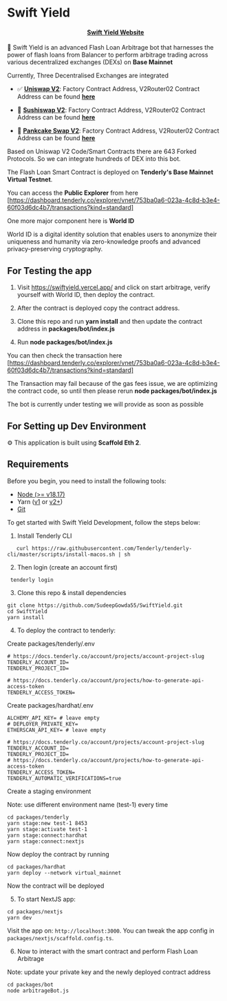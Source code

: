 # Swift Yield

<h4 align="center">
  <a href="https://swiftyield.vercel.app/">Swift Yield Website</a>
</h4>

🧪 Swift Yield is an advanced Flash Loan Arbitrage bot that harnesses the power of flash loans from Balancer to perform arbitrage trading across various decentralized exchanges (DEXs) on **Base Mainnet**

Currently, Three Decentralised Exchanges are integrated 

- ✅ **[Uniswap V2](https://app.uniswap.org/?chain=base)**: Factory Contract Address,	V2Router02 Contract Address can be found **[here](https://docs.uniswap.org/contracts/v2/reference/smart-contracts/v2-deployments)**
  
- 🧱 **[Sushiswap V2](https://www.sushi.com/swap)**: Factory Contract Address, V2Router02 Contract Address can be found **[here](https://docs.uniswap.org/contracts/v2/reference/smart-contracts/v2-deployments)**
  
- 🧱 **[Pankcake Swap V2](https://pancakeswap.finance/info/v2)**: Factory Contract Address, V2Router02 Contract Address can be found **[here](https://docs.pancakeswap.finance/developers/smart-contracts/pancakeswap-exchange/v2-contracts)**

Based on Uniswap V2 Code/Smart Contracts there are 643 Forked Protocols. So we can integrate hundreds of DEX into this bot.

The Flash Loan Smart Contract is deployed on **Tenderly's Base Mainnet Virtual Testnet**. 

You can access the **Public Explorer** from here [https://dashboard.tenderly.co/explorer/vnet/753ba0a6-023a-4c8d-b3e4-60f03d6dc4b7/transactions?kind=standard]

One more major component here is **World ID**

World ID is a digital identity solution that enables users to anonymize their uniqueness and humanity via zero-knowledge proofs and advanced privacy-preserving cryptography.

## For Testing the app 

1. Visit https://swiftyield.vercel.app/ and click on start arbitrage, verify yourself with World ID, then deploy the contract.
   
2. After the contract is deployed copy the contract address.
   
3. Clone this repo and run **yarn install** and then update the contract address in **packages/bot/index.js**

4. Run **node packages/bot/index.js**

You can then check the transaction here [https://dashboard.tenderly.co/explorer/vnet/753ba0a6-023a-4c8d-b3e4-60f03d6dc4b7/transactions?kind=standard]

The Transaction may fail because of the gas fees issue, we are optimizing the contract code, so until then please rerun **node packages/bot/index.js**

The bot is currently under testing we will provide as soon as possible

## For Setting up Dev Environment 

⚙️ This application is built using **Scaffold Eth 2**.

## Requirements

Before you begin, you need to install the following tools:

- [Node (>= v18.17)](https://nodejs.org/en/download/)
- Yarn ([v1](https://classic.yarnpkg.com/en/docs/install/) or [v2+](https://yarnpkg.com/getting-started/install))
- [Git](https://git-scm.com/downloads)

To get started with Swift Yield Development, follow the steps below:

1. Install Tenderly CLI

```
   curl https://raw.githubusercontent.com/Tenderly/tenderly-cli/master/scripts/install-macos.sh | sh
```

2.  Then login (create an account first)

```
 tenderly login
```

3. Clone this repo & install dependencies

```
git clone https://github.com/SudeepGowda55/SwiftYield.git
cd SwiftYield
yarn install
```

4. To deploy the contract to tenderly:

Create packages/tenderly/.env

```
# https://docs.tenderly.co/account/projects/account-project-slug
TENDERLY_ACCOUNT_ID=
TENDERLY_PROJECT_ID=

# https://docs.tenderly.co/account/projects/how-to-generate-api-access-token
TENDERLY_ACCESS_TOKEN=
```

Create packages/hardhat/.env

```
ALCHEMY_API_KEY= # leave empty
# DEPLOYER_PRIVATE_KEY=
ETHERSCAN_API_KEY= # leave empty

# https://docs.tenderly.co/account/projects/account-project-slug
TENDERLY_ACCOUNT_ID=
TENDERLY_PROJECT_ID=
# https://docs.tenderly.co/account/projects/how-to-generate-api-access-token
TENDERLY_ACCESS_TOKEN=
TENDERLY_AUTOMATIC_VERIFICATIONS=true
```

Create a staging environment

Note: use different environment name (test-1) every time

```
cd packages/tenderly
yarn stage:new test-1 8453
yarn stage:activate test-1
yarn stage:connect:hardhat
yarn stage:connect:nextjs
```

Now deploy the contract by running

```
cd packages/hardhat
yarn deploy --network virtual_mainnet
```
Now the contract will be deployed

5. To start NextJS app:

```
cd packages/nextjs
yarn dev
```

Visit the app on: `http://localhost:3000`. You can tweak the app config in `packages/nextjs/scaffold.config.ts`.

6. Now to interact with the smart contract and perform Flash Loan Arbitrage

Note: update your private key and the newly deployed contract address

```
cd packages/bot
node arbitrageBot.js
```
